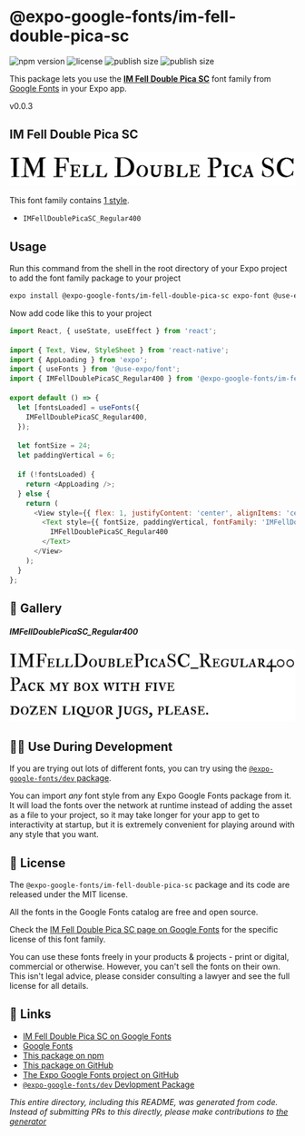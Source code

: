 # @expo-google-fonts/im-fell-double-pica-sc

![npm version](https://flat.badgen.net/npm/v/@expo-google-fonts/im-fell-double-pica-sc)
![license](https://flat.badgen.net/github/license/expo/google-fonts)
![publish size](https://flat.badgen.net/packagephobia/install/@expo-google-fonts/im-fell-double-pica-sc)
![publish size](https://flat.badgen.net/packagephobia/publish/@expo-google-fonts/im-fell-double-pica-sc)

This package lets you use the [**IM Fell Double Pica SC**](https://fonts.google.com/specimen/IM+Fell+Double+Pica+SC) font family from [Google Fonts](https://fonts.google.com/) in your Expo app.

v0.0.3

## IM Fell Double Pica SC

![IM Fell Double Pica SC](./font-family.png)

This font family contains [1 style](#-gallery).

- `IMFellDoublePicaSC_Regular400`

## Usage

Run this command from the shell in the root directory of your Expo project to add the font family package to your project
```sh
expo install @expo-google-fonts/im-fell-double-pica-sc expo-font @use-expo/font
```

Now add code like this to your project
```js
import React, { useState, useEffect } from 'react';

import { Text, View, StyleSheet } from 'react-native';
import { AppLoading } from 'expo';
import { useFonts } from '@use-expo/font';
import { IMFellDoublePicaSC_Regular400 } from '@expo-google-fonts/im-fell-double-pica-sc';

export default () => {
  let [fontsLoaded] = useFonts({
    IMFellDoublePicaSC_Regular400,
  });

  let fontSize = 24;
  let paddingVertical = 6;

  if (!fontsLoaded) {
    return <AppLoading />;
  } else {
    return (
      <View style={{ flex: 1, justifyContent: 'center', alignItems: 'center' }}>
        <Text style={{ fontSize, paddingVertical, fontFamily: 'IMFellDoublePicaSC_Regular400' }}>
          IMFellDoublePicaSC_Regular400
        </Text>
      </View>
    );
  }
};

```

## 🔡 Gallery

##### IMFellDoublePicaSC_Regular400
![IMFellDoublePicaSC_Regular400](./f63ae624a66cf32943ef34cf81b7d800305ce516f8396bd0b01895abf588d8d6.ttf.png)


## 👩‍💻 Use During Development

If you are trying out lots of different fonts, you can try using the [`@expo-google-fonts/dev` package](https://github.com/expo/google-fonts/tree/master/font-packages/dev#readme).

You can import *any* font style from any Expo Google Fonts package from it. It will load the fonts
over the network at runtime instead of adding the asset as a file to your project, so it may take longer
for your app to get to interactivity at startup, but it is extremely convenient
for playing around with any style that you want.

## 📖 License

The `@expo-google-fonts/im-fell-double-pica-sc` package and its code are released under the MIT license.

All the fonts in the Google Fonts catalog are free and open source.

Check the [IM Fell Double Pica SC page on Google Fonts](https://fonts.google.com/specimen/IM+Fell+Double+Pica+SC) for the specific license of this font family.

You can use these fonts freely in your products & projects - print or digital, commercial or otherwise. However, you can't sell the fonts on their own. This isn't legal advice, please consider consulting a lawyer and see the full license for all details.

## 🔗 Links

- [IM Fell Double Pica SC on Google Fonts](https://fonts.google.com/specimen/IM+Fell+Double+Pica+SC)
- [Google Fonts](https://fonts.google.com/)
- [This package on npm](https://www.npmjs.com/package/@expo-google-fonts/im-fell-double-pica-sc)
- [This package on GitHub](https://github.com/expo/google-fonts/tree/master/font-packages/im-fell-double-pica-sc)
- [The Expo Google Fonts project on GitHub](https://github.com/expo/google-fonts)
- [`@expo-google-fonts/dev` Devlopment Package](https://github.com/expo/google-fonts/tree/master/font-packages/dev)


*This entire directory, including this README, was generated from code. Instead of submitting PRs to this directly, please make contributions to [the generator](https://github.com/expo/google-fonts/tree/master/packages/generator)*

